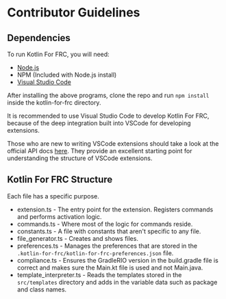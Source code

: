 # Contributor Guidelines

## Dependencies

To run Kotlin For FRC, you will need:

* [Node.js](https://nodejs.org/en/download)
* NPM \(Included with Node.js install\)
* [Visual Studio Code](https://code.visualstudio.com/download)

After installing the above programs, clone the repo and run `npm install` inside the kotlin-for-frc directory.

It is recommended to use Visual Studio Code to develop Kotlin For FRC, because of the deep integration built into VSCode for developing extensions.

Those who are new to writing VSCode extensions should take a look at the official API docs [here](https://code.visualstudio.com/api).
They provide an excellent starting point for understanding the structure of VSCode extensions.

## Kotlin For FRC Structure

Each file has a specific purpose.

* extension.ts - The entry point for the extension. Registers commands and performs activation logic.
* commands.ts - Where most of the logic for commands reside.
* constants.ts - A file with constants that aren't specific to any file.
* file_generator.ts - Creates and shows files.
* preferences.ts - Manages the preferences that are stored in the `.kotlin-for-frc/kotlin-for-frc-preferences.json` file.
* compliance.ts - Ensures the GradleRIO version in the build.gradle file is correct and makes sure the Main.kt file is used and not Main.java.
* template_interpreter.ts - Reads the templates stored in the `src/templates` directory and adds in the variable data such as package and class names.
